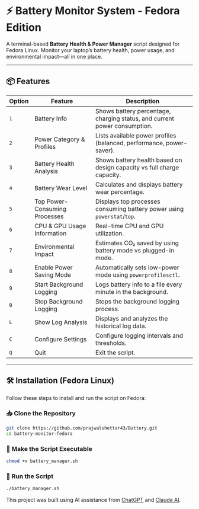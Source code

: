 # ⚡ Battery Monitor System - Fedora Edition

A terminal-based **Battery Health & Power Manager** script designed for Fedora Linux. Monitor your laptop’s battery health, power usage, and environmental impact—all in one place.

---

## 📦 Features

| Option | Feature                                | Description                                                                 |
|--------|----------------------------------------|-----------------------------------------------------------------------------|
| `1`    | Battery Info                           | Shows battery percentage, charging status, and current power consumption.  |
| `2`    | Power Category & Profiles              | Lists available power profiles (balanced, performance, power-saver).       |
| `3`    | Battery Health Analysis                | Shows battery health based on design capacity vs full charge capacity.     |
| `4`    | Battery Wear Level                     | Calculates and displays battery wear percentage.                           |
| `5`    | Top Power-Consuming Processes          | Displays top processes consuming battery power using `powerstat`/`top`.    |
| `6`    | CPU & GPU Usage Information            | Real-time CPU and GPU utilization.                                         |
| `7`    | Environmental Impact                   | Estimates CO₂ saved by using battery mode vs plugged-in mode.              |
| `8`    | Enable Power Saving Mode               | Automatically sets low-power mode using `powerprofilesctl`.                |
| `9`    | Start Background Logging               | Logs battery info to a file every minute in the background.                |
| `0`    | Stop Background Logging                | Stops the background logging process.                                      |
| `L`    | Show Log Analysis                      | Displays and analyzes the historical log data.                             |
| `C`    | Configure Settings                     | Configure logging intervals and thresholds.                                |
| `Q`    | Quit                                   | Exit the script.                                                           |

---

## 🛠️ Installation (Fedora Linux)

Follow these steps to install and run the script on Fedora:

### 📥 Clone the Repository

```bash
git clone https://github.com/prajwalshettar43/Battery.git
cd battery-monitor-fedora
```

### 🔐 Make the Script Executable

```bash
chmod +x battery_manager.sh
```

### 🚀 Run the Script

```bash
./battery_manager.sh
```
This project was built using AI assistance from [ChatGPT](https://chat.openai.com) and [Claude AI](https://claude.ai/).
